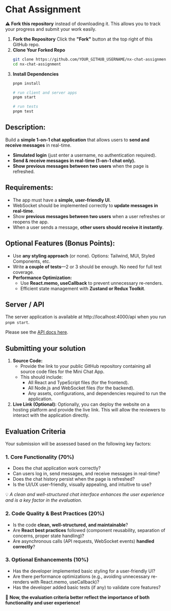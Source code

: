 # Chat Assignment
⚠️ **Fork this repository** instead of downloading it. This allows you to track your progress and submit your work easily.
1. **Fork the Repository**
Click the **"Fork"** button at the top right of this GitHub repo.
2. **Clone Your Forked Repo**
	```bash
	git clone https://github.com/YOUR_GITHUB_USERNAME/nx-chat-assignment.git
	cd nx-chat-assignment
	```
3. **Install Dependencies**
	```bash
	pnpm install

	# run client and server apps
	pnpm start

	# run tests
	pnpm test
	```

## **Description:**

Build a **simple 1-on-1 chat application** that allows users to **send and receive messages** in real-time.

-   **Simulated login** (just enter a username, no authentication required).
-   **Send & receive messages in real-time (1-on-1 chat only).**
-   **Show previous messages between two users** when the page is refreshed.

## **Requirements:**

-   The app must have a **simple, user-friendly UI**.
-   WebSocket should be implemented correctly to **update messages in real-time**.
-   Show **previous messages between two users** when a user refreshes or reopens the app.
-   When a user sends a message, **other users should receive it instantly**.

## **Optional Features (Bonus Points)**:
- Use **any styling approach** (or none). Options: Tailwind, MUI, Styled Components, etc.
-  Write **a couple of tests**—2 or 3 should be enough. No need for full test coverage.
-  **Performance Optimization:**
	-   Use **React.memo, useCallback** to prevent unnecessary re-renders.
	-   Efficient state management with **Zustand or Redux Toolkit**.

## Server / API
The server application is available at http://localhost:4000/api when you run `pnpm start`.

Please see the [API docs here](./server/README.md).

## Submitting your solution
1.  **Source Code:**  
	- Provide the link to your public GitHub repository containing all source code files for the Mini Chat App. 
	- This should include:
		- All React and TypeScript files (for the frontend).
		- All Node.js and WebSocket files (for the backend).
		- Any assets, configurations, and dependencies required to run the application.
2.  **Live Link (Optional):**  Optionally, you can deploy the website on a hosting platform and provide the live link. This will allow the reviewers to interact with the application directly.


## **Evaluation Criteria**  
Your submission will be assessed based on the following key factors:  

### **1. Core Functionality (70%)**  
- Does the chat application work correctly?  
- Can users log in, send messages, and receive messages in real-time?  
- Does the chat history persist when the page is refreshed?  
- Is the UI/UX user-friendly, visually appealing, and intuitive to use?  

💡 *A clean and well-structured chat interface enhances the user experience and is a key factor in the evaluation.*

### **2. Code Quality & Best Practices (20%)**  
- Is the code **clean, well-structured, and maintainable**?  
- Are **React best practices** followed (component reusability, separation of concerns, proper state handling)?  
- Are asynchronous calls (API requests, WebSocket events) **handled correctly**?  

### **3. Optional Enhancements (10%)**  
- Has the developer implemented basic styling for a user-friendly UI?  
- Are there performance optimizations (e.g., avoiding unnecessary re-renders with React.memo, useCallback)?  
- Has the developer added basic tests (if any) to validate core features?  

🚀 **Now, the evaluation criteria better reflect the importance of both functionality and user experience!**